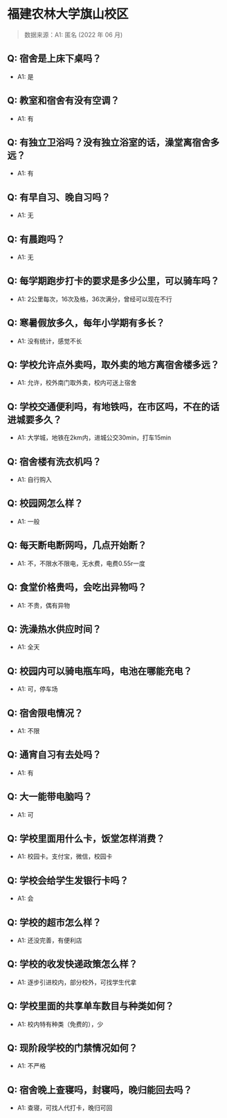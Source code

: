 # 福建农林大学旗山校区

> 数据来源：A1: 匿名 (2022 年 06 月)

## Q: 宿舍是上床下桌吗？

- A1: 是

## Q: 教室和宿舍有没有空调？

- A1: 有

## Q: 有独立卫浴吗？没有独立浴室的话，澡堂离宿舍多远？

- A1: 有

## Q: 有早自习、晚自习吗？

- A1: 无

## Q: 有晨跑吗？

- A1: 无

## Q: 每学期跑步打卡的要求是多少公里，可以骑车吗？

- A1: 2公里每次，16次及格，36次满分，曾经可以现在不行

## Q: 寒暑假放多久，每年小学期有多长？

- A1: 没有统计，感觉不长

## Q: 学校允许点外卖吗，取外卖的地方离宿舍楼多远？

- A1: 允许，校外南门取外卖，校内可送上宿舍

## Q: 学校交通便利吗，有地铁吗，在市区吗，不在的话进城要多久？

- A1: 大学城，地铁在2km内，进城公交30min，打车15min

## Q: 宿舍楼有洗衣机吗？

- A1: 自行购入

## Q: 校园网怎么样？

- A1: 一般

## Q: 每天断电断网吗，几点开始断？

- A1: 不，不限水不限电，无水费，电费0.55r一度

## Q: 食堂价格贵吗，会吃出异物吗？

- A1: 不贵，偶有异物

## Q: 洗澡热水供应时间？

- A1: 全天

## Q: 校园内可以骑电瓶车吗，电池在哪能充电？

- A1: 可，停车场

## Q: 宿舍限电情况？

- A1: 不限

## Q: 通宵自习有去处吗？

- A1: 有

## Q: 大一能带电脑吗？

- A1: 可

## Q: 学校里面用什么卡，饭堂怎样消费？

- A1: 校园卡。支付宝，微信，校园卡

## Q: 学校会给学生发银行卡吗？

- A1: 会

## Q: 学校的超市怎么样？

- A1: 还没完善，有便利店

## Q: 学校的收发快递政策怎么样？

- A1: 逐步引进校内，部分校外，可找学生代拿

## Q: 学校里面的共享单车数目与种类如何？

- A1: 校内特有种类（免费的），少

## Q: 现阶段学校的门禁情况如何？

- A1: 不严格

## Q: 宿舍晚上查寝吗，封寝吗，晚归能回去吗？

- A1: 查寝，可找人代打卡，晚归可回


